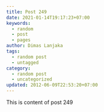 ```yaml
---
title: Post 249
date: 2021-01-14T19:17:23+07:00
keywords:
  - random
  - post
  - pages
author: Dimas Lanjaka
tags:
  - random post
  - untagged
category:
  - random post
  - uncategorized
updated: 2012-06-09T22:53:20+07:00
---
```

This is content of post 249